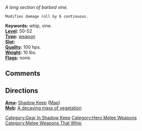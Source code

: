 *A long section of barbed vine.*

`Modifies damage roll by 6 continuous.`

**Keywords:** whip, vine.  
**[Level](Object_Level "wikilink"):** 50-52  
**[Type](:Category:Object_Types "wikilink"):**
[weapon](:Category:Melee_Weapons "wikilink")  
**[Slot](Object_Slots "wikilink"):** <wielded>  
**[Quality](Object_Quality "wikilink"):** 100 hps.  
**[Weight](Object_Weight "wikilink"):** 10 lbs.  
**[Flags](:Category:Object_Flags "wikilink"):** none.

## Comments

## Directions

**[Area](:Category:Areas "wikilink"):** [Shadow
Keep](:Category:Shadow_Keep "wikilink")
([Map](Shadow_Keep_Map "wikilink"))  
**[Mob](:Category:Mobs "wikilink"):** [A decaying mass of
vegetation](Decaying_Mass_Of_Vegetation "wikilink")

[Category:Gear In Shadow Keep](Category:Gear_In_Shadow_Keep "wikilink")
[Category:Hero Melee Weapons](Category:Hero_Melee_Weapons "wikilink")
[Category:Melee Weapons That
Whip](Category:Melee_Weapons_That_Whip "wikilink")

